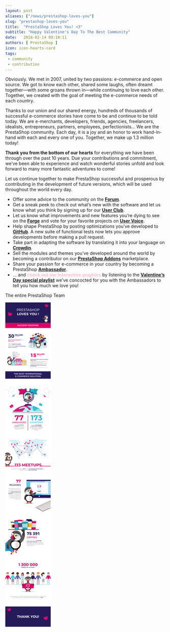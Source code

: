 ```yaml
---
layout: post
aliases: ["/news/prestashop-loves-you"]
slug: "prestashop-loves-you"
title:  "PrestaShop Loves You! <3"
subtitle: "Happy Valentine's Day To The Best Community"
date:   2018-02-14 09:10:11
authors: [ PrestaShop ]
icon: icon-hearts-card
tags:
 - community
 - contribution
---
```


Obviously. We met in 2007, united by two passions: e-commerce and open source. We got to know each other, shared some laughs, often dreamt together—with some groans thrown in—while continuing to love each other. Together, we created with the goal of meeting the e-commerce needs of each country.

Thanks to our union and our shared energy, hundreds of thousands of successful e-commerce stories have come to be and continue to be told today. We are e-merchants, developers, friends, agencies, freelancers, idealists, entrepreneurs, partners, employees, perfectionists... We are the PrestaShop community. Each day, it is a joy and an honor to work hand-in-hand with each and every one of you. Together, we make up 1.3 million today!

**Thank you from the bottom of our hearts** for everything we have been through over the past 10 years. Due your contributions and commitment, we’ve been able to experience and watch wonderful stories unfold and look forward to many more fantastic adventures to come!


Let us continue together to make PrestaShop successful and prosperous by contributing in the development of future versions, which will be used throughout the world every day.

- Offer some advice to the community on the [**Forum**](https://www.prestashop.com/forums).
- Get a sneak peek to check out what’s new with the software and let us know what you think by signing up for our [**User Club**](https://www.prestashop.com/club).
- Let us know what improvements and new features you’re dying to see on the [**Forge**](http://forge.prestashop.com) and vote for your favorite projects on [**User Voice**](http://feedback.prestashop.com/forums/387864-prestashop-1-7-x).
- Help shape PrestaShop by posting optimizations you’ve developed to [**GitHub**](https://github.com/PrestaShop). A new suite of functional tests now lets you approve developments before making a pull request.
- Take part in adapting the software by translating it into your language on [**Crowdin**](https://crowdin.com/project/prestashop-official).
- Sell the modules and themes you’ve developed around the world by becoming a contributor on our [**PrestaShop Addons**](https://addons.prestashop.com/fr) marketplace.
- Share your passion for e-commerce in your country by becoming a PrestaShop [**Ambassador**](https://ambassadors.prestashop.com).
- … and <span style="color:pink">**check out our interactive graphics**</span> by listening to the [**Valentine’s Day special playlist**](https://play.soundsgood.co/playlist/love-and-happiness-from-prestashop) we’ve concocted for you with the Ambassadors to tell you how much we love you!


The entire PrestaShop Team


![PrestaShop Loves You](/assets/images/2018/02/Infographic_Saint_Valentine_Day_EN.jpg)
